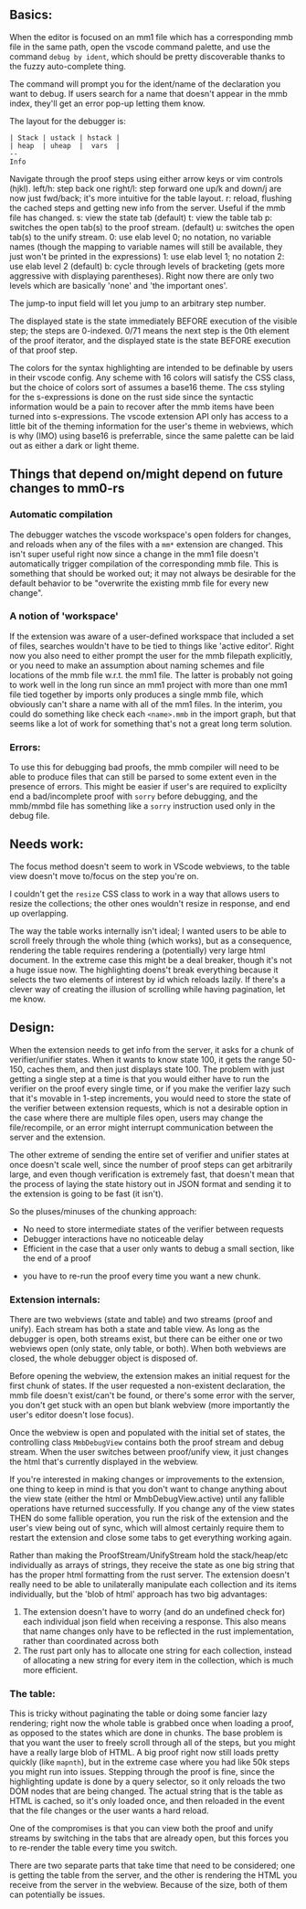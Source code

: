 ## Basics:

When the editor is focused on an mm1 file which has a corresponding mmb file in the same path, open the vscode command palette, and use the command `debug by ident`, which should be pretty discoverable thanks to the fuzzy auto-complete thing.

The command will prompt you for the ident/name of the declaration you want to debug. If users search for a name that doesn't appear in the mmb index, they'll get an error pop-up letting them know.

The layout for the debugger is:

```
| Stack | ustack | hstack |
| heap  | uheap  |  vars  |
--
Info
```

Navigate through the proof steps using either arrow keys or vim controls (hjkl).
left/h: step back one
right/l: step forward one
up/k and down/j are now just fwd/back; it's more intuitive for the table layout.
r: reload, flushing the cached steps and getting new info from the server. Useful if the mmb file has changed.
s: view the state tab (default)
t: view the table tab
p: switches the open tab(s) to the proof stream. (default)
u: switches the open tab(s) to the unify stream.
0: use elab level 0; no notation, no variable names (though the mapping to variable names will still be available, they just won't be printed in the expressions)
1: use elab level 1; no notation
2: use elab level 2 (default)
b: cycle through levels of bracketing (gets more aggressive with displaying parentheses). Right now there are only two levels which are basically 'none' and 'the important ones'.

The jump-to input field will let you jump to an arbitrary step number.

The displayed state is the state immediately BEFORE execution of the visible step; the steps are 0-indexed. 0/71 means the next step is the 0th element of the proof iterator, and the displayed state is the state BEFORE execution of that proof step.

The colors for the syntax highlighting are intended to be definable by users in their vscode config. Any scheme with 16 colors will satisfy the CSS class, but the choice of colors sort of assumes a base16 theme. The css styling for the s-expressions is done on the rust side since the syntactic information would be a pain to recover after the mmb items have been turned into s-expressions.
The vscode extension API only has access to a little bit of the theming information for the user's theme in webviews, which is why (IMO) using base16 is preferrable, since the same palette can be laid out as either a dark or light theme.

## Things that depend on/might depend on future changes to mm0-rs

### Automatic compilation
The debugger watches the vscode workspace's open folders for changes, and reloads when any of the files with a `mm*` extension are changed. This isn't super useful right now since a change in the mm1 file doesn't automatically trigger compilation of the corresponding mmb file. This is something that should be worked out; it may not always be desirable for the default behavior to be "overwrite the existing mmb file for every new change".


### A notion of 'workspace'
If the extension was aware of a user-defined workspace that included a set of files, searches wouldn't have to be tied to things like 'active editor'.
Right now you also need to either prompt the user for the mmb filepath explicitly, or you need to make an assumption about naming schemes and file locations of the mmb file w.r.t. the mm1 file. The latter is probably not going to work well in the long run since an mm1 project with more than one mm1 file tied together by imports only produces a single mmb file, which obviously can't share a name with all of the mm1 files. In the interim, you could do something like check each `<name>.mmb` in the import graph, but that seems like a lot of work for something that's not a great long term solution.

### Errors:
To use this for debugging bad proofs, the mmb compiler will need to be able to produce files that can still be parsed to some extent even in the presence of errors. This might be easier if user's are required to explicilty end a bad/incomplete proof with `sorry` before debugging, and the mmb/mmbd file has something like a `sorry` instruction used only in the debug file.



## Needs work:
The focus method doesn't seem to work in VScode webviews, to the table view doesn't move to/focus on the step you're on.

I couldn't get the `resize` CSS class to work in a way that allows users to resize the collections; the other ones wouldn't resize in response, and end up overlapping.

The way the table works internally isn't ideal; I wanted users to be able to scroll freely through the whole thing (which works), but as a consequence, rendering the table requires rendering a (potentially) very large html document. In the extreme case this might be a deal breaker, though it's not a huge issue now. The highlighting doens't break everything because it selects the two elements of interest by id which reloads lazily. If there's a clever way of creating the illusion of scrolling while having pagination, let me know.

## Design:
When the extension needs to get info from the server, it asks for a chunk of verifier/unifier states. When it wants to know state 100, it gets the range 50-150, caches them, and then just displays state 100.
The problem with just getting a single step at a time is that you would either have to run the verifier on the proof every single time, or if you make the verifier lazy such that it's movable in 1-step increments, you would need to store the state of the verifier between extension requests, which is not a desirable option in the case where there are multiple files open, users may change the file/recompile, or an error might interrupt communication between the server and the extension.

The other extreme of sending the entire set of verifier and unifier states at once doesn't scale well, since the number of proof steps can get arbitrarily large, and even though verification is extremely fast, that doesn't mean that the process of laying the state history out in JSON format and sending it to the extension is going to be fast (it isn't). 

So the pluses/minuses of the chunking approach:

+ No need to store intermediate states of the verifier between requests
+ Debugger interactions have no noticeable delay
+ Efficient in the case that a user only wants to debug a small section, like the end of a proof

- you have to re-run the proof every time you want a new chunk. 

### Extension internals:

There are two webviews (state and table) and two streams (proof and unify). Each stream has both a state and table view.
As long as the debugger is open, both streams exist, but there can be either one or two webviews open (only state, only table, or both). When both webviews are closed, the whole debugger object is disposed of.

Before opening the webview, the extension makes an initial request for the first chunk of states. If the user requested a non-existent declaration, the mmb file doesn't exist/can't be found, or there's some error with the server, you don't get stuck with an open but blank webview (more importantly the user's editor doesn't lose focus).

Once the webview is open and populated with the initial set of states, the controlling class `MmbDebugView` contains both the proof stream and debug stream. When the user switches between proof/unify view, it just changes the html that's currently displayed in the webview.

If you're interested in making changes or improvements to the extension, one thing to keep in mind is that you don't want to change anything about the view state (either the html or MmbDebugView.active) until any fallible operations have returned successfully. If you change any of the view states THEN do some fallible operation, you run the risk of the extension and the user's view being out of sync, which will almost certainly require them to restart the extension and close some tabs to get everything working again.

Rather than making the ProofStream/UnifyStream hold the stack/heap/etc individually as arrays of strings, they receive the state as one big string that has the proper html formatting from the rust server. The extension doesn't really need to be able to unilaterally manipulate each collection and its items individually, but the 'blob of html' approach has two big advantages:

1. The extension doesn't have to worry (and do an undefined check for) each individual json field when receiving a response. This also means that name changes only have to be reflected in the rust implementation, rather than coordinated across both
2. The rust part only has to allocate one string for each collection, instead of allocating a new string for every item in the collection, which is much more efficient.


### The table:
This is tricky without paginating the table or doing some fancier lazy rendering; right now the whole table is grabbed once when loading a proof, as opposed to the states which are done in chunks. The base problem is that you want the user to freely scroll through all of the steps, but you might have a really large blob of HTML. A big proof right now still loads pretty quickly (like `mapnth`), but in the extreme case where you had like 50k steps you might run into issues. Stepping through the proof is fine, since the highlighting update is done by a query selector, so it only reloads the two DOM nodes that are being changed.
The actual string that is the table as HTML is cached, so it's only loaded once, and then reloaded in the event that the file changes or the user wants a hard reload.

One of the compromises is that you can view both the proof and unify streams by switching in the tabs that are already open, but this forces you to re-render the table every time you switch.

There are two separate parts that take time that need to be considered; one is getting the table from the server, and the other is rendering the HTML you receive from the server in the webview. Because of the size, both of them can potentially be issues.



